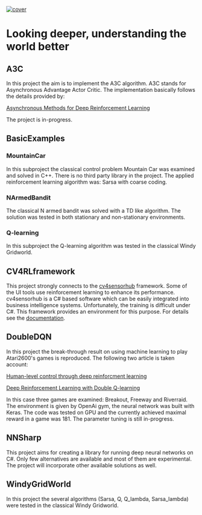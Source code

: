 [![cover](https://drive.google.com/uc?export=download&id=0B97L9zqg-lnwOGlsVmxVSEp0RE0)](https://adamtiger.github.io/ai/)

# Looking deeper, understanding the world better

## A3C

In this project the aim is to implement the A3C algorithm. A3C stands for Asynchronous Advantage Actor Critic. The implementation basically follows the details provided by:

[Asynchronous Methods for Deep Reinforcement Learning](https://arxiv.org/pdf/1602.01783.pdf)

The project is in-progress.

## BasicExamples

### MountainCar

In this subproject the classical control problem Mountain Car was examined and solved in C++. There is no third party library in the project. The applied reinforcement learning algorithm was: Sarsa with coarse coding.

### NArmedBandit

The classical N armed bandit was solved with a TD like algorithm. The solution was tested in both stationary and non-stationary environments.

### Q-learning

In this subproject the Q-learning algorithm was tested in the classical Windy Gridworld.

## CV4RLframework

This project strongly connects to the [cv4sensorhub](http://bmeaut.github.io/cv4sensorhub/) framework. Some of the UI tools use reinforcement learning to enhance its performance. cv4sensorhub is a C# based software which can be easily integrated into business intelligence systems. Unfortunately, the training is difficult under C#. This framework provides an environment for this purpose. For details see the [documentation](/CV4RLframework/docs/overview.md).

## DoubleDQN

In this project the break-through result on using machine learning to play Atari2600's games is reproduced. The following two article is taken account:

[Human-level control through deep reinforcment learning](http://www.nature.com/nature/journal/v518/n7540/full/nature14236.html)

[Deep Reinforcement Learning with Double Q-learning](https://arxiv.org/abs/1509.06461)

In this case three games are examined: Breakout, Freeway and Riverraid. The environment is given by OpenAi gym, the neural network was built with Keras. The code was tested on GPU and the currently achieved maximal reward in a game was 181. The parameter tuning is still in-progress.

## NNSharp

This project aims for creating a library for running deep neural networks on C#. Only few alternatives are available and most of them are experimental. The project will incorporate other available solutions as well.

## WindyGridWorld

In this project the several algorithms (Sarsa, Q, Q_lambda, Sarsa_lambda) were tested in the classical Windy Gridworld.
